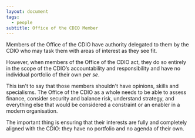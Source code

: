 ```yaml
---
layout: document
tags:
  - people
subtitle: Office of the CDIO Member
---
```


Members of the Office of the CDIO have authority delegated to them by the CDIO who may task them with areas of interest as they see fit.

However, when members of the Office of the CDIO act, they do so entirely in the scope of the CDIO’s accountability and responsibility and have no individual portfolio of their own _per se_.

This isn't to say that those members shouldn't have opinions, skills and specialisms. The Office of the CDIO as a whole needs to be able to assess finance, consider security and balance risk, understand strategy, and everything else that would be considered a constraint or an enabler in a modern organisation.

The important thing is ensuring that their interests are fully and completely aligned with the CDIO: they have no portfolio and no agenda of their own.
